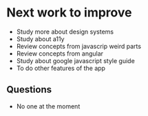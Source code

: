 # Next work to improve

- Study more about design systems
- Study about a11y
- Review concepts from javascrip weird parts
- Review concepts from angular
- Study about google javascript style guide
- To do other features of the app

## Questions

- No one at the moment
